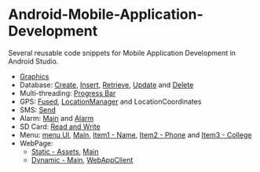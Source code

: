 # Android-Mobile-Application-Development
Several reusable code snippets for Mobile Application Development in Android Studio.

- [Graphics](./Graphics/app/src/main/java/com/example/graphics/MainActivity.java)
- Database: [Create](./DBCrud/app/src/main/java/com/example/dbcrud/MainActivity.java), [Insert](./DBCrud/app/src/main/java/com/example/dbcrud/Insert.java), [Retrieve](./DBCrud/app/src/main/java/com/example/dbcrud/Retrieve.java), [Update](./DBCrud/app/src/main/java/com/example/dbcrud/Update.java) and [Delete](./DBCrud/app/src/main/java/com/example/dbcrud/Delete.java)
- Multi-threading: [Progress Bar](./ProgressBar/app/src/main/java/com/example/progressbar/MainActivity.java)
- GPS: [Fused](./GPS/app/src/main/java/com/example/gps/MainActivity.java), [LocationManager](./GpsTest/app/src/main/java/com/example/gpstest/MainActivity.java) and LocationCoordinates
- SMS: [Send](./SMS/app/src/main/java/com/example/sms/MainActivity.java)
- Alarm: [Main](./Alarm/app/src/main/java/com/example/alarm/MainActivity.java) and [Alarm](./Alarm/app/src/main/java/com/example/alarm/Alarm.java)
- SD Card: [Read and Write](./SDCard/app/src/main/java/com/example/sdcard/MainActivity.java)
- Menu: [menu UI](Menu/app/src/main/res/menu/contact_menu.xml), [Main](./Menu/app/src/main/java/com/example/menu/MainActivity.java), [Item1 - Name](./Menu/app/src/main/java/com/example/menu/Name.java), [Item2 - Phone](./Menu/app/src/main/java/com/example/menu/Phone.java ) and [Item3 - College](./Menu/app/src/main/java/com/example/menu/College.java)
- WebPage:
    - [Static - Assets](./StaticWebPage/app/src/main/assets/info.html), [Main](./StaticWebPage/app/src/main/java/com/example/staticwebpage/MainActivity.java)
    - [Dynamic - Main](./DynamicWebPage/app/src/main/java/com/example/dynamicwebpage/MainActivity.java ), [WebAppClient](./DynamicWebPage/app/src/main/java/com/example/dynamicwebpage/WebAppClient.java)
